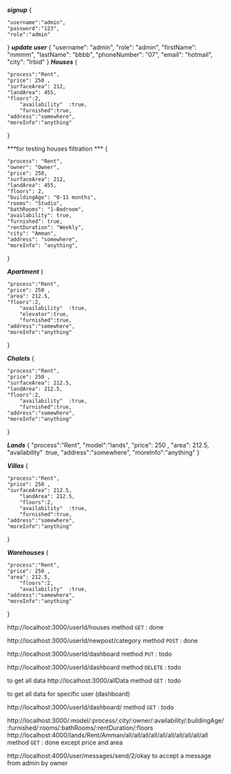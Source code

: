 ***signup***
{

    "username":"admin",
    "password":"123",
    "role":"admin"

}
***update user***
{
    "username": "admin",
    "role": "admin",
    "firstName": "mmmm",
    "lastName": "bbbb",
    "phoneNumber": "07",
    "email": "hotmail",
    "city": "Irbid"
}
***Houses***
{

    "process":"Rent",
    "price": 250 ,
    "surfaceArea": 212,
    "landArea": 455,
    "floors":2,
        "availability"  :true,
        "furnished":true,
    "address":"somewhere",
    "moreInfo":"anything"

}

***for testing houses filtration ***
{

    "process": "Rent",
    "owner": "Owner",
    "price": 250,
    "surfaceArea": 212,
    "landArea": 455,
    "floors": 2,
    "buildingAge": "0-11 months",
    "rooms": "Studio",
    "bathRooms": "1-Bedroom",
    "availability": true,
    "furnished": true,
    "rentDuration": "Weekly",
    "city": "Amman",
    "address": "somewhere",
    "moreInfo": "anything",

  }

***Apartment***
{

    "process":"Rent",
    "price": 250 ,
    "area": 212.5,
    "floors":2,
        "availability"  :true,
        "elevator":true,
        "furnished":true,
    "address":"somewhere",
    "moreInfo":"anything"

}

***Chalets***
{

    "process":"Rent",
    "price": 250 ,
    "surfaceArea": 212.5,
    "landArea": 212.5,
    "floors":2,
        "availability"  :true,
        "furnished":true,
    "address":"somewhere",
    "moreInfo":"anything"

}

***Lands***
{
    "process":"Rent",
    "model":"lands",
    "price": 250 ,
    "area": 212.5,
    "availability"  :true,
    "address":"somewhere",
    "moreInfo":"anything"
}

***Villas***
{

    "process":"Rent",
    "price": 250 ,
    "surfaceArea": 212.5,
        "landArea": 212.5,
        "floors":2,
        "availability"  :true,
        "furnished":true,
    "address":"somewhere",
    "moreInfo":"anything"

}

***Warehouses***
{

    "process":"Rent",
    "price": 250 ,
    "area": 212.5,
        "floors":2,
        "availability"  :true,
    "address":"somewhere",
    "moreInfo":"anything"

}

http://localhost:3000/userId/houses     method `GET` :  done 

http://localhost:3000/userId/newpost/category   method `POST` : done

http://localhost:3000/userId/dashboard  method `PUT` : todo

http://localhost:3000/userId/dashboard   method `DELETE` : todo

to get all data
http://localhost:3000/allData  method `GET` : todo

to get all data for specific user (dashboard)

http://localhost:3000/userId/dashboard/ method `GET` : todo

http://localhost:3000/:model/:process/:city/:owner/:availability/:buildingAge/:furnished/:rooms/:bathRooms/:rentDuration/:floors  
http://localhost:4000/lands/Rent/Amman/all/all/all/all/all/all/all/all/all/all 
method `GET` : done except price and area


 http://localhost:4000/user/messages/send/2/okay to accept a message from admin by owner
